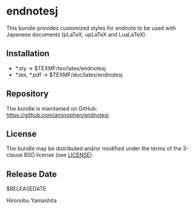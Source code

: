 # endnotesj

This bundle provides customized styles for endnote
to be used with Japanese documents (pLaTeX, upLaTeX and LuaLaTeX).

## Installation

- *.sty -> $TEXMF/tex/latex/endnotesj
- *.tex, *.pdf -> $TEXMF/doc/latex/endnotesj

## Repository

The bundle is maintained on GitHub:
https://github.com/aminophen/endnotesj

## License

The bundle may be distributed and/or modified under the terms of
the 3-clause BSD license (see [LICENSE](./LICENSE)).

## Release Date

$RELEASEDATE

Hironobu Yamashita
